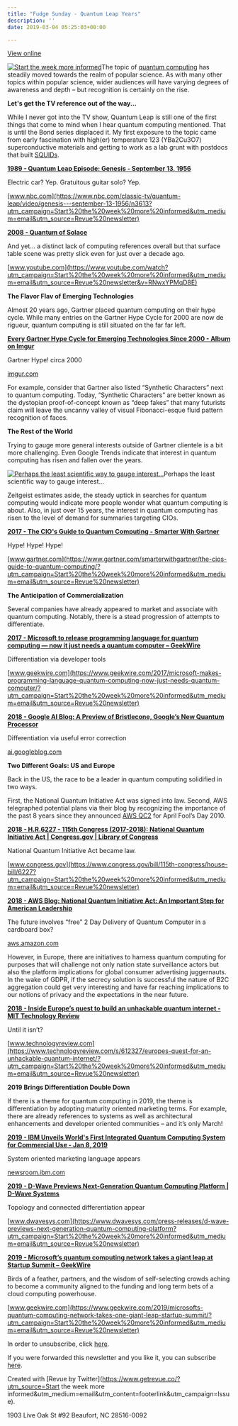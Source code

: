 ```yaml
---
title: "Fudge Sunday - Quantum Leap Years"
description: ''
date: 2019-03-04 05:25:03+00:00

---
```


[View online](https://sunday.fudge.org/issues/fudge-sunday-quantum-leap-years-162530?utm_campaign=Issue&utm_content=view_in_browser&utm_medium=email&utm_source=Start+the+week+more+informed)

[![Start the week more informed](https://bucketeer-e05bbc84-baa3-437e-9518-adb32be77984.s3.amazonaws.com/public/images/b8f819b5-2b7b-483f-92cd-2c764e7112d8_1200x115.png "Start the week more informed")](https://substackcdn.com/image/fetch/f_auto,q_auto:good,fl_progressive:steep/https%3A%2F%2Fbucketeer-e05bbc84-baa3-437e-9518-adb32be77984.s3.amazonaws.com%2Fpublic%2Fimages%2Fb8f819b5-2b7b-483f-92cd-2c764e7112d8_1200x115.png)The topic of [quantum computing](https://en.wikipedia.org/wiki/Quantum_computing?utm_campaign=Start%20the%20week%20more%20informed&utm_medium=email&utm_source=Revue%20newsletter) has steadily moved towards the realm of popular science. As with many other topics within popular science, wider audiences will have varying degrees of awareness and depth – but recognition is certainly on the rise.

 **Let's get the TV reference out of the way...**

While I never got into the TV show, Quantum Leap is still one of the first things that come to mind when I hear quantum computing mentioned. That is until the Bond series displaced it. My first exposure to the topic came from early fascination with high(er) temperature 123 (YBa2Cu3O7) superconductive materials and getting to work as a lab grunt with postdocs that built [SQUIDs](http://digests.fudgesunday.com/issues/virtual-reality-80s-and-90s-nostalgia-41351?utm_campaign=Start%20the%20week%20more%20informed&utm_medium=email&utm_source=Revue%20newsletter).

**[1989 - Quantum Leap Episode: Genesis - September 13, 1956](https://www.nbc.com/classic-tv/quantum-leap/video/genesis---september-13-1956/n3613?utm_campaign=Start%20the%20week%20more%20informed&utm_medium=email&utm_source=Revue%20newsletter)**

Electric car? Yep. Gratuitous guitar solo? Yep.

[www.nbc.com](https://www.nbc.com/classic-tv/quantum-leap/video/genesis---september-13-1956/n3613?utm_campaign=Start%20the%20week%20more%20informed&utm_medium=email&utm_source=Revue%20newsletter)

**[2008 - Quantum of Solace](https://www.youtube.com/watch?utm_campaign=Start%20the%20week%20more%20informed&utm_medium=email&utm_source=Revue%20newsletter&v=RNwxYPMqD8E)**

And yet… a distinct lack of computing references overall but that surface table scene was pretty slick even for just over a decade ago.

[www.youtube.com](https://www.youtube.com/watch?utm_campaign=Start%20the%20week%20more%20informed&utm_medium=email&utm_source=Revue%20newsletter&v=RNwxYPMqD8E)

 **The Flavor Flav of Emerging Technologies**

Almost 20 years ago, Gartner placed quantum computing on their hype cycle. While many entries on the Gartner Hype Cycle for 2000 are now de rigueur, quantum computing is still situated on the far far left.

**[Every Gartner Hype Cycle for Emerging Technologies Since 2000 - Album on Imgur](https://imgur.com/gallery/noBKI?utm_campaign=Start%20the%20week%20more%20informed&utm_medium=email&utm_source=Revue%20newsletter)**

Gartner Hype! circa 2000

[imgur.com](https://imgur.com/gallery/noBKI?utm_campaign=Start%20the%20week%20more%20informed&utm_medium=email&utm_source=Revue%20newsletter)

For example, consider that Gartner also listed “Synthetic Characters” next to quantum computing. Today, “Synthetic Characters” are better known as the dystopian proof-of-concept known as “deep fakes” that many futurists claim will leave the uncanny valley of visual Fibonacci-esque fluid pattern recognition of faces.

 **The Rest of the World**

Trying to gauge more general interests outside of Gartner clientele is a bit more challenging. Even Google Trends indicate that interest in quantum computing has risen and fallen over the years.

[![Perhaps the least scientific way to gauge interest...](https://bucketeer-e05bbc84-baa3-437e-9518-adb32be77984.s3.amazonaws.com/public/images/dbd99a52-d95c-4f49-a51b-95054b73912a_600x731.png "Perhaps the least scientific way to gauge interest...")](https://substackcdn.com/image/fetch/f_auto,q_auto:good,fl_progressive:steep/https%3A%2F%2Fbucketeer-e05bbc84-baa3-437e-9518-adb32be77984.s3.amazonaws.com%2Fpublic%2Fimages%2Fdbd99a52-d95c-4f49-a51b-95054b73912a_600x731.png)Perhaps the least scientific way to gauge interest...

Zeitgeist estimates aside, the steady uptick in searches for quantum computing would indicate more people wonder what quantum computing is about. Also, in just over 15 years, the interest in quantum computing has risen to the level of demand for summaries targeting CIOs.

**[2017 - The CIO's Guide to Quantum Computing - Smarter With Gartner](https://www.gartner.com/smarterwithgartner/the-cios-guide-to-quantum-computing/?utm_campaign=Start%20the%20week%20more%20informed&utm_medium=email&utm_source=Revue%20newsletter)**

Hype! Hype! Hype!

[www.gartner.com](https://www.gartner.com/smarterwithgartner/the-cios-guide-to-quantum-computing/?utm_campaign=Start%20the%20week%20more%20informed&utm_medium=email&utm_source=Revue%20newsletter)

 **The Anticipation of Commercialization**

Several companies have already appeared to market and associate with quantum computing. Notably, there is a stead progression of attempts to differentiate.

**[2017 - Microsoft to release programming language for quantum computing — now it just needs a quantum computer – GeekWire](https://www.geekwire.com/2017/microsoft-makes-programming-language-quantum-computing-now-just-needs-quantum-computer/?utm_campaign=Start%20the%20week%20more%20informed&utm_medium=email&utm_source=Revue%20newsletter)**

Differentiation via developer tools

[www.geekwire.com](https://www.geekwire.com/2017/microsoft-makes-programming-language-quantum-computing-now-just-needs-quantum-computer/?utm_campaign=Start%20the%20week%20more%20informed&utm_medium=email&utm_source=Revue%20newsletter)

**[2018 - Google AI Blog: A Preview of Bristlecone, Google’s New Quantum Processor](https://ai.googleblog.com/2018/03/a-preview-of-bristlecone-googles-new.html?utm_campaign=Start%20the%20week%20more%20informed&utm_medium=email&utm_source=Revue%20newsletter)**

Differentiation via useful error correction

[ai.googleblog.com](https://ai.googleblog.com/2018/03/a-preview-of-bristlecone-googles-new.html?utm_campaign=Start%20the%20week%20more%20informed&utm_medium=email&utm_source=Revue%20newsletter)

 **Two Different Goals: US and Europe**

Back in the US, the race to be a leader in quantum computing solidified in two ways.

First, the National Quantum Initiative Act was signed into law. Second, AWS telegraphed potential plans via their blog by recognizing the importance of the past 8 years since they announced [AWS QC2](https://aws.amazon.com/blogs/aws/introducing-qc2-the-quantum-compute-cloud/?utm_campaign=Start%20the%20week%20more%20informed&utm_medium=email&utm_source=Revue%20newsletter) for April Fool’s Day 2010.

**[2018 - H.R.6227 - 115th Congress (2017-2018): National Quantum Initiative Act | Congress.gov | Library of Congress](https://www.congress.gov/bill/115th-congress/house-bill/6227?utm_campaign=Start%20the%20week%20more%20informed&utm_medium=email&utm_source=Revue%20newsletter)**

National Quantum Initiative Act became law.

[www.congress.gov](https://www.congress.gov/bill/115th-congress/house-bill/6227?utm_campaign=Start%20the%20week%20more%20informed&utm_medium=email&utm_source=Revue%20newsletter)

**[2018 - AWS Blog: National Quantum Initiative Act: An Important Step for American Leadership](https://aws.amazon.com/blogs/publicsector/national-quantum-initiative-act-an-important-step-for-american-leadership/?utm_campaign=Start%20the%20week%20more%20informed&utm_medium=email&utm_source=Revue%20newsletter)**

The future involves “free” 2 Day Delivery of Quantum Computer in a cardboard box?

[aws.amazon.com](https://aws.amazon.com/blogs/publicsector/national-quantum-initiative-act-an-important-step-for-american-leadership/?utm_campaign=Start%20the%20week%20more%20informed&utm_medium=email&utm_source=Revue%20newsletter)

However, in Europe, there are initiatives to harness quantum computing for purposes that will challenge not only nation state surveillance actors but also the platform implications for global consumer advertising juggernauts. In the wake of GDPR, if the secrecy solution is successful the nature of B2C aggregation could get very interesting and have far reaching implications to our notions of privacy and the expectations in the near future.

**[2018 - Inside Europe’s quest to build an unhackable quantum internet - MIT Technology Review](https://www.technologyreview.com/s/612327/europes-quest-for-an-unhackable-quantum-internet/?utm_campaign=Start%20the%20week%20more%20informed&utm_medium=email&utm_source=Revue%20newsletter)**

Until it isn’t?

[www.technologyreview.com](https://www.technologyreview.com/s/612327/europes-quest-for-an-unhackable-quantum-internet/?utm_campaign=Start%20the%20week%20more%20informed&utm_medium=email&utm_source=Revue%20newsletter)

 **2019 Brings Differentiation Double Down**

If there is a theme for quantum computing in 2019, the theme is differentiation by adopting maturity oriented marketing terms. For example, there are already references to systems as well as architectural enhancements and developer oriented communities – and it’s only March!

**[2019 - IBM Unveils World's First Integrated Quantum Computing System for Commercial Use - Jan 8, 2019](https://newsroom.ibm.com/2019-01-08-IBM-Unveils-Worlds-First-Integrated-Quantum-Computing-System-for-Commercial-Use?utm_campaign=Start%20the%20week%20more%20informed&utm_medium=email&utm_source=Revue%20newsletter)**

System oriented marketing language appears 

[newsroom.ibm.com](https://newsroom.ibm.com/2019-01-08-IBM-Unveils-Worlds-First-Integrated-Quantum-Computing-System-for-Commercial-Use?utm_campaign=Start%20the%20week%20more%20informed&utm_medium=email&utm_source=Revue%20newsletter)

**[2019 - D-Wave Previews Next-Generation Quantum Computing Platform | D-Wave Systems](https://www.dwavesys.com/press-releases/d-wave-previews-next-generation-quantum-computing-platform?utm_campaign=Start%20the%20week%20more%20informed&utm_medium=email&utm_source=Revue%20newsletter)**

Topology and connected differentiation appear

[www.dwavesys.com](https://www.dwavesys.com/press-releases/d-wave-previews-next-generation-quantum-computing-platform?utm_campaign=Start%20the%20week%20more%20informed&utm_medium=email&utm_source=Revue%20newsletter)

**[2019 - Microsoft’s quantum computing network takes a giant leap at Startup Summit – GeekWire](https://www.geekwire.com/2019/microsofts-quantum-computing-network-takes-one-giant-leap-startup-summit/?utm_campaign=Start%20the%20week%20more%20informed&utm_medium=email&utm_source=Revue%20newsletter)**

Birds of a feather, partners, and the wisdom of self-selecting crowds aching to become a community aligned to the funding and long term bets of a cloud computing powerhouse.

[www.geekwire.com](https://www.geekwire.com/2019/microsofts-quantum-computing-network-takes-one-giant-leap-startup-summit/?utm_campaign=Start%20the%20week%20more%20informed&utm_medium=email&utm_source=Revue%20newsletter)

In order to unsubscribe, click [here](#).

If you were forwarded this newsletter and you like it, you can subscribe [here](https://sunday.fudge.org/?utm_campaign=Issue&utm_content=forwarded&utm_medium=email&utm_source=Start+the+week+more+informed).

Created with [Revue by Twitter](https://www.getrevue.co/?utm_source=Start the week more informed&utm_medium=email&utm_content=footerlink&utm_campaign=Issue).

1903 Live Oak St #92 Beaufort, NC 28516-0092

